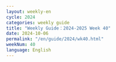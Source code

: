 ```yaml
---
layout: weekly-en
cycle: 2024
categories: weekly guide
title: "Weekly Guide：2024-2025 Week 40"
date: 2024-10-06
permalink: "/en/guide/2024/wk40.html"
weekNum: 40
language: English
---
```

